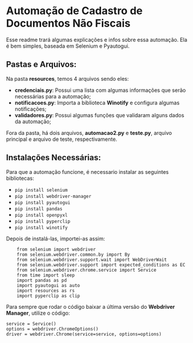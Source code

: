 # Automação de Cadastro de Documentos Não Fiscais

Esse readme trará algumas explicações e infos sobre essa automação. Ela é bem simples, baseada em Selenium e Pyautogui.

## Pastas e Arquivos:

Na pasta **resources**, temos 4 arquivos sendo eles:

* __credenciais.py__: Possui uma lista com algumas informações que serão necessárias para a automação; 
* __notificacoes.py__: Importa a biblioteca **Winotify** e configura algumas notificações;
* __validadores.py__: Possui algumas funções que validaram alguns dados da automação;

Fora da pasta, há dois arquivos, __automacao2.py__ e __teste.py__, arquivo principal e arquivo de teste, respectivamente.

## Instalações Necessárias: 

Para que a automação funcione, é necessario instalar as seguintes bibliotecas:

* ` pip install selenium ` 
* ` pip install webdriver-manager ` 
* ` pip install pyautogui ` 
* ` pip install pandas ` 
* ` pip install openpyxl ` 
* ` pip install pyperclip `
* ` pip install winotify `

Depois de instalá-las, importei-as assim:

```
    from selenium import webdriver
    from selenium.webdriver.common.by import By
    from selenium.webdriver.support.wait import WebDriverWait
    from selenium.webdriver.support import expected_conditions as EC
    from selenium.webdriver.chrome.service import Service
    from time import sleep
    import pandas as pd
    import pyautogui as auto
    import resources as rs
    import pyperclip as clip 
```

Para sempre que rodar o código baixar a última versão do __Webdriver Manager__, utilize o código:

```
service = Service()
options = webdriver.ChromeOptions()
driver = webdriver.Chrome(service=service, options=options)
```
